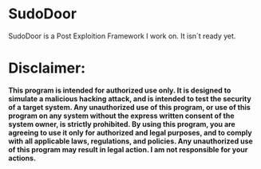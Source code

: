 # SudoDoor

SudoDoor is a Post Exploition Framework I work on. It isn´t ready yet. <br>
# Disclaimer: <br>
**This program is intended for authorized use only. It is designed to simulate a malicious hacking attack, and is intended to test the security of a target system. Any unauthorized use of this program, or use of this program on any system without the express written consent of the system owner, is strictly prohibited. By using this program, you are agreeing to use it only for authorized and legal purposes, and to comply with all applicable laws, regulations, and policies. Any unauthorized use of this program may result in legal action. I am not responsible for your actions.** <br>
